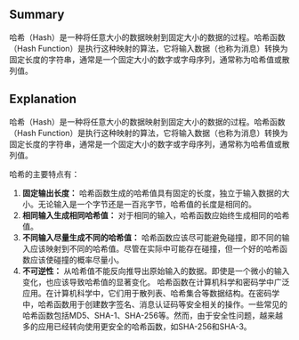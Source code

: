 ## Summary
哈希（Hash）是一种将任意大小的数据映射到固定大小的数据的过程。哈希函数（Hash Function）是执行这种映射的算法，它将输入数据（也称为消息）转换为固定长度的字符串，通常是一个固定大小的数字或字母序列，通常称为哈希值或散列值。
## Explanation
哈希（Hash）是一种将任意大小的数据映射到固定大小的数据的过程。哈希函数（Hash Function）是执行这种映射的算法，它将输入数据（也称为消息）转换为固定长度的字符串，通常是一个固定大小的数字或字母序列，通常称为哈希值或散列值。

哈希的主要特点有：
1. **固定输出长度：** 哈希函数生成的哈希值具有固定的长度，独立于输入数据的大小。无论输入是一个字节还是一百兆字节，哈希值的长度是相同的。
2. **相同输入生成相同哈希值：** 对于相同的输入，哈希函数应始终生成相同的哈希值。
3. **不同输入尽量生成不同的哈希值：** 哈希函数应该尽可能避免碰撞，即不同的输入应该映射到不同的哈希值。尽管在实际中可能存在碰撞，但一个好的哈希函数应该使碰撞的概率尽量小。
4. **不可逆性：** 从哈希值不能反向推导出原始输入的数据。即使是一个微小的输入变化，也应该导致哈希值的显著变化。
哈希函数在计算机科学和密码学中广泛应用。在计算机科学中，它们用于散列表、哈希集合等数据结构。在密码学中，哈希函数用于创建数字签名、消息认证码等安全相关的操作。一些常见的哈希函数包括MD5、SHA-1、SHA-256等。然而，由于安全性问题，越来越多的应用已经转向使用更安全的哈希函数，如SHA-256和SHA-3。